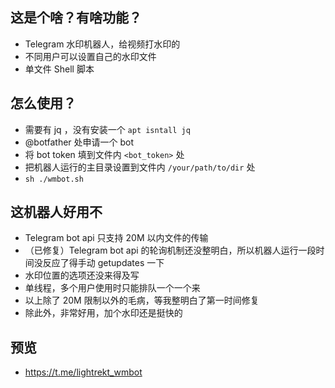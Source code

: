 ## 这是个啥？有啥功能？
- Telegram 水印机器人，给视频打水印的
- 不同用户可以设置自己的水印文件
- 单文件 Shell 脚本

## 怎么使用？
- 需要有 jq ，没有安装一个 `apt isntall jq`
- @botfather 处申请一个 bot
- 将 bot token 填到文件内 `<bot_token>` 处
- 把机器人运行的主目录设置到文件内 `/your/path/to/dir` 处
- `sh ./wmbot.sh`

## 这机器人好用不
- Telegram bot api 只支持 20M 以内文件的传输
- （已修复）Telegram bot api 的轮询机制还没整明白，所以机器人运行一段时间没反应了得手动 getupdates 一下
- 水印位置的选项还没来得及写
- 单线程，多个用户使用时只能排队一个一个来
- 以上除了 20M 限制以外的毛病，等我整明白了第一时间修复
- 除此外，非常好用，加个水印还是挺快的

## 预览
- https://t.me/lightrekt_wmbot
